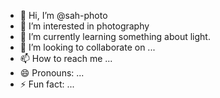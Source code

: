 - 👋 Hi, I’m @sah-photo
- 👀 I’m interested in photography
- 🌱 I’m currently learning something about light. 
- 💞️ I’m looking to collaborate on ...
- 📫 How to reach me ...
- 😄 Pronouns: ...
- ⚡ Fun fact: ...

<!---
sah-photo/sah-photo is a ✨ special ✨ repository because its `README.md` (this file) appears on your GitHub profile.
You can click the Preview link to take a look at your changes.
--->
